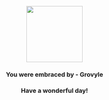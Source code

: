<p align="center">
    <img src="https://raw.githubusercontent.com/PokeAPI/sprites/master/sprites/pokemon/253.png" width="150" height="150">
</p>
<h3 align="center">You were embraced by - <b>Grovyle</b></h3>
<h3 align="center">Have a wonderful day!</h3>
